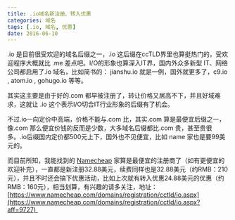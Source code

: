 ```yaml
---
title: .io域名新注册、转入优惠
categories: 域名
tags: [.io, 域名, 优惠]
date: 2016-06-10
---
```


.io 是目前很受欢迎的域名后缀之一，.io 这后缀在ccTLD界里也算挺热门的，受欢迎程序大概就比 .me 差点吧。I/O的形象也算深入IT界，国内外众多新型 IT、网络公司都启用了.io 域名，比如简书的： jianshu.io 就是一例，国外就更多了，c9.io , atom.io , gohugo.io 等等。

其实这主要是由于好的.com 都早被注册了，转让价格又居高不下，并且好域难求，这就让 .io 这个表示I/O切合IT行业形象的后缀有了机会。

不过.io一向定价中高端，价格不能与.com 比，其实.com 算是最便宜后缀之一，像.com 那么便宜价钱的反而是少数，大多域名后缀都比.com 贵，甚至贵很多。.io后缀国内定价都500元上下，国外也不见便宜，比如 name 家也是要99美元的。

而目前所知，我能找到的 [Namecheap](https://www.namecheap.com/domains/registration/cctld/io.aspx?aff=9727) 家算是最便宜的注册商了（如有更便宜的欢迎补充），一直都是新注册32.88美元，续费同样也是32.88美元（约RMB：210元），并且不时还会搞下优惠活动，比如上次就有转入优惠24.88美元的优惠（约RMB：160元），相当划算，有兴趣的请多关注，地址：[https://www.namecheap.com/domains/registration/cctld/io.aspx](https://www.namecheap.com/domains/registration/cctld/io.aspx?aff=9727) 